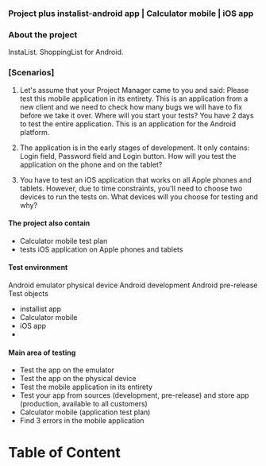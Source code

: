 ### Project plus instalist-android app  | Calculator mobile | iOS app

### About the project

InstaList. ShoppingList for Android.

### [Scenarios]

1. Let's assume that your Project Manager came to you and said: Please test this mobile application in its entirety. This is an application from a new client and we need to check how many bugs we will have to fix before we take it over. Where will you start your tests? You have 2 days to test the entire application. This is an application for the Android platform.

2. The application is in the early stages of development. It only contains: Login field, Password field and Login button. How will you test the application on the phone and on the tablet?

3. You have to test an iOS application that works on all Apple phones and tablets. However, due to time constraints, you'll need to choose two devices to run the tests on. What devices will you choose for testing and why?





#### The project also contain
* Calculator mobile test plan
*  tests iOS application on Apple phones and tablets
#### Test environment

Android emulator
physical device
Android development
Android pre-release
Test objects
* installist app 
* Calculator mobile
* iOS app
* 
#### Main area of testing

* Test the app on the emulator
* Test the app on the physical device
* Test the mobile application in its entirety
* Test your app from sources (development, pre-release) and store app (production, available to all customers)
* Calculator mobile (application test plan)
* Find 3 errors in the mobile application

# Table of Content
